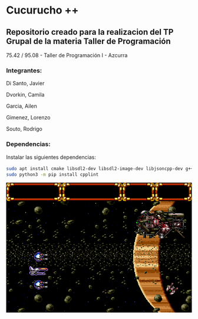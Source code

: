 # Cucurucho ++
## Repositorio creado para la realizacion del TP Grupal de la materia Taller de Programación

75.42 / 95.08 - Taller de Programación I - Azcurra

### Integrantes:

<p> Di Santo, Javier
<p> Dvorkin, Camila
<p> Garcia, Ailen
<p> Gimenez, Lorenzo
<p> Souto, Rodrigo

### Dependencias:

Instalar las siguientes dependencias:

```sh
sudo apt install cmake libsdl2-dev libsdl2-image-dev libjsoncpp-dev g++
sudo python3 -m pip install cpplint
```


![Gley Lancer](assets/screenshot.png)
